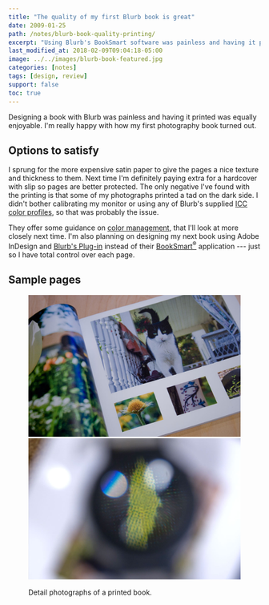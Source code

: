 ```yaml
---
title: "The quality of my first Blurb book is great"
date: 2009-01-25
path: /notes/blurb-book-quality-printing/
excerpt: "Using Blurb's BookSmart software was painless and having it printed was equally enjoyable."
last_modified_at: 2018-02-09T09:04:18-05:00
image: ../../images/blurb-book-featured.jpg
categories: [notes]
tags: [design, review]
support: false
toc: true
---
```


Designing a book with Blurb was painless and having it printed was equally enjoyable. I'm really happy with how my first photography book turned out.

## Options to satisfy

I sprung for the more expensive satin paper to give the pages a nice texture and thickness to them. Next time I'm definitely paying extra for a hardcover with slip so pages are better protected. The only negative I've found with the printing is that some of my photographs printed a tad on the dark side. I didn't bother calibrating my monitor or using any of Blurb's supplied [ICC color profiles](http://www.blurb.com/downloads/Blurb_ICC_Profile.icc), so that was probably the issue.

They offer some guidance on [color management](http://www.blurb.com/color-management), that I'll look at more closely next time. I'm also planning on designing my next book using Adobe InDesign and [Blurb's Plug-in](http://www.blurb.com/indesign-plugin) instead of their [BookSmart<sup>®</sup>](http://www.blurb.com/booksmart) application --- just so I have total control over each page.

## Sample pages

<figure class="2-columns">
  <img alt="Photograph of interior page spread of book, A Six Month Walk" src="../../images/six-month-walk-interior-1.jpg">
  <img alt="Detail photograph of printed page of book, A Six Month Walk" src="../../images/six-month-walk-detail-print.jpg">
  <figcaption><p>Detail photographs of a printed book.</p></figcaption>
</figure>
